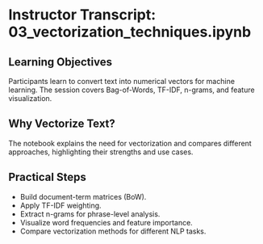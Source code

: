 # Instructor Transcript: 03_vectorization_techniques.ipynb

## Learning Objectives
Participants learn to convert text into numerical vectors for machine learning. The session covers Bag-of-Words, TF-IDF, n-grams, and feature visualization.

## Why Vectorize Text?
The notebook explains the need for vectorization and compares different approaches, highlighting their strengths and use cases.

## Practical Steps
- Build document-term matrices (BoW).
- Apply TF-IDF weighting.
- Extract n-grams for phrase-level analysis.
- Visualize word frequencies and feature importance.
- Compare vectorization methods for different NLP tasks.
